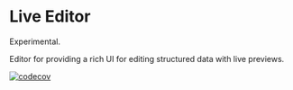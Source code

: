 # Live Editor

Experimental.

Editor for providing a rich UI for editing structured data with live previews.

[![codecov](https://codecov.io/gh/blinkkcode/live-edit/branch/main/graph/badge.svg?token=Z327B3XPKO)](https://codecov.io/gh/blinkkcode/live-edit)
